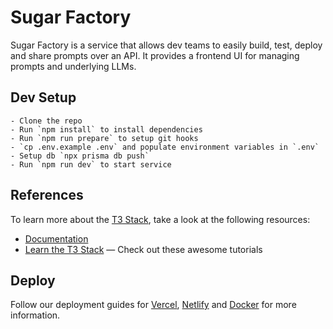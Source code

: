 # Sugar Factory

Sugar Factory is a service that allows dev teams to easily build, test, deploy and share prompts over an API. It provides a frontend UI for managing prompts and underlying LLMs.

## Dev Setup

    - Clone the repo
    - Run `npm install` to install dependencies
    - Run `npm run prepare` to setup git hooks
    - `cp .env.example .env` and populate environment variables in `.env`
    - Setup db `npx prisma db push`
    - Run `npm run dev` to start service

## References

To learn more about the [T3 Stack](https://create.t3.gg/), take a look at the following resources:

- [Documentation](https://create.t3.gg/)
- [Learn the T3 Stack](https://create.t3.gg/en/faq#what-learning-resources-are-currently-available) — Check out these awesome tutorials

## Deploy

Follow our deployment guides for [Vercel](https://create.t3.gg/en/deployment/vercel), [Netlify](https://create.t3.gg/en/deployment/netlify) and [Docker](https://create.t3.gg/en/deployment/docker) for more information.
